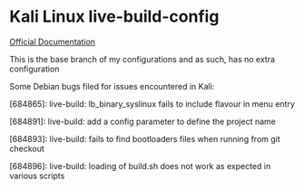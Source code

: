 # Kali Linux live-build-config

[Official Documentation](http://docs.kali.org/development/live-build-a-custom-kali-iso)

This is the base branch of my configurations and as such, has no extra configuration

 

Some Debian bugs filed for issues encountered in Kali:

[684865]: live-build: lb_binary_syslinux fails to include flavour in menu entry

[684891]: live-build: add a config parameter to define the project name

[684893]: live-build: fails to find bootloaders files when running from git checkout

[684896]: live-build: loading of build.sh does not work as expected in various scripts

